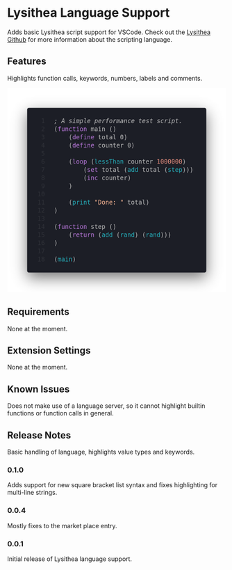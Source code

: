 # Lysithea Language Support

Adds basic Lysithea script support for VSCode. Check out the [Lysithea Github](https://github.com/astrellon/lysithea-vm) for more information about the scripting language.

## Features

Highlights function calls, keywords, numbers, labels and comments.

![Example of Lysithea code with syntax highlighting](vscode-language-support/images/code.png)

## Requirements

None at the moment.

## Extension Settings

None at the moment.

## Known Issues

Does not make use of a language server, so it cannot highlight builtin functions or function calls in general.

## Release Notes

Basic handling of language, highlights value types and keywords.

### 0.1.0

Adds support for new square bracket list syntax and fixes highlighting for multi-line strings.

### 0.0.4

Mostly fixes to the market place entry.

### 0.0.1

Initial release of Lysithea language support.
